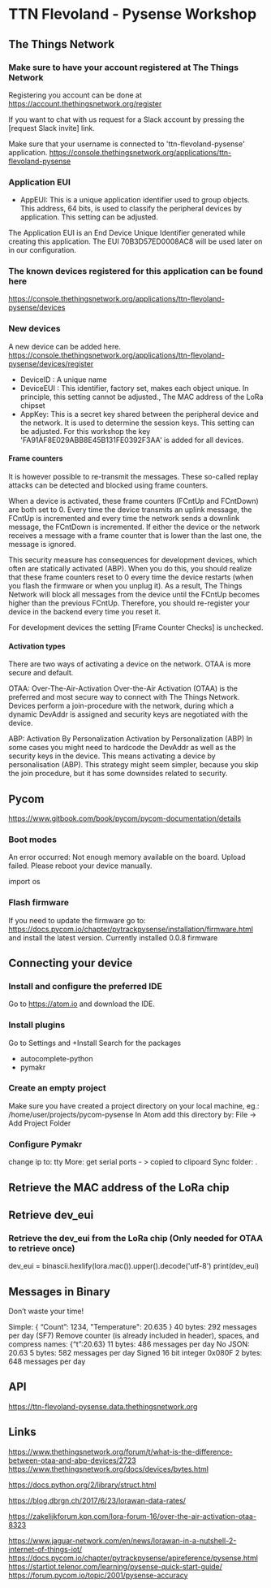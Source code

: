 # TTN Flevoland - Pysense Workshop

## The Things Network

### Make sure to have your account registered at The Things Network
Registering you account can be done at
https://account.thethingsnetwork.org/register

If you want to chat with us request for a Slack account by pressing the [request Slack invite] link.

Make sure that your username is connected to 'ttn-flevoland-pysense' application.
https://console.thethingsnetwork.org/applications/ttn-flevoland-pysense

### Application EUI
- AppEUI: This is a unique application identifier used to group objects. This address, 64 bits, is used to classify the peripheral devices by application. This setting can be adjusted.

The Application EUI is an End Device Unique Identifier generated while creating this application. The EUI 70B3D57ED0008AC8 will be used later on in our configuration.

### The known devices registered for this application can be found here
https://console.thethingsnetwork.org/applications/ttn-flevoland-pysense/devices

### New devices
A new device can be added here.
https://console.thethingsnetwork.org/applications/ttn-flevoland-pysense/devices/register

- DeviceID : A unique name
- DeviceEUI : This identifier, factory set, makes each object unique. In principle, this setting cannot be adjusted., The MAC address of the LoRa chipset
- AppKey: This is a secret key shared between the peripheral device and the network. It is used to determine the session keys. This setting can be adjusted. For this workshop the key 'FA91AF8E029ABB8E45B131FE0392F3AA' is added for all devices.

#### Frame counters
It is however possible to re-transmit the messages. These so-called replay attacks can be detected and blocked using frame counters.

When a device is activated, these frame counters (FCntUp and FCntDown) are both set to 0. Every time the device transmits an uplink message, the FCntUp is incremented and every time the network sends a downlink message, the FCntDown is incremented. If either the device or the network receives a message with a frame counter that is lower than the last one, the message is ignored.

This security measure has consequences for development devices, which often are statically activated (ABP). When you do this, you should realize that these frame counters reset to 0 every time the device restarts (when you flash the firmware or when you unplug it). As a result, The Things Network will block all messages from the device until the FCntUp becomes higher than the previous FCntUp. Therefore, you should re-register your device in the backend every time you reset it.

For development devices the setting [Frame Counter Checks] is unchecked.

#### Activation types
There are two ways of activating a device on the network. OTAA is more secure and default.

OTAA: Over-The-Air-Activation
Over-the-Air Activation (OTAA) is the preferred and most secure way to connect with The Things Network. Devices perform a join-procedure with the network, during which a dynamic DevAddr is assigned and security keys are negotiated with the device.

ABP: Activation By Personalization
Activation by Personalization (ABP)
In some cases you might need to hardcode the DevAddr as well as the security keys in the device. This means activating a device by personalisation (ABP). This strategy might seem simpler, because you skip the join procedure, but it has some downsides related to security.

## Pycom
https://www.gitbook.com/book/pycom/pycom-documentation/details

### Boot modes
An error occurred: Not enough memory available on the board.
Upload failed. Please reboot your device manually.

import os

### Flash firmware
If you need to update the firmware go to:
https://docs.pycom.io/chapter/pytrackpysense/installation/firmware.html and install the latest version.
Currently installed 0.0.8 firmware


## Connecting your device

### Install and configure the preferred IDE
Go to https://atom.io and download the IDE.

### Install plugins
Go to Settings and +Install
Search for the packages
- autocomplete-python
- pymakr

### Create an empty project
Make sure you have created a project directory on your local machine, eg.: /home/user/projects/pycom-pysense
In Atom add this directory by: File -> Add Project Folder

### Configure Pymakr
change ip to: tty
More: get serial ports - > copied to clipoard
Sync folder: .






## Retrieve the MAC address of the LoRa chip
## Retrieve dev_eui
### Retrieve the dev_eui from the LoRa chip (Only needed for OTAA to retrieve once)
dev_eui = binascii.hexlify(lora.mac()).upper().decode('utf-8')
print(dev_eui)



## Messages in Binary
Don’t waste your time!

Simple:
{ “Count”: 1234, "Temperature": 20.635 }
40 bytes: 292 messages per day (SF7)
Remove counter (is already included in header), spaces, and compress names:
{“t”:20.63}
11 bytes: 486 messages per day
No JSON:
20.63
5 bytes: 582 messages per day
Signed 16 bit integer
0x080F
2 bytes: 648 messages per day




## API
https://ttn-flevoland-pysense.data.thethingsnetwork.org






## Links

https://www.thethingsnetwork.org/forum/t/what-is-the-difference-between-otaa-and-abp-devices/2723
https://www.thethingsnetwork.org/docs/devices/bytes.html


https://docs.python.org/2/library/struct.html




https://blog.dbrgn.ch/2017/6/23/lorawan-data-rates/

https://zakelijkforum.kpn.com/lora-forum-16/over-the-air-activation-otaa-8323


https://www.jaguar-network.com/en/news/lorawan-in-a-nutshell-2-internet-of-things-iot/
https://docs.pycom.io/chapter/pytrackpysense/apireference/pysense.html
https://startiot.telenor.com/learning/pysense-quick-start-guide/
https://forum.pycom.io/topic/2001/pysense-accuracy
